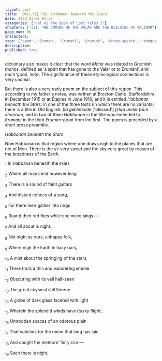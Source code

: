 ```yaml
---
layout: post
title: 【Vol.01】P96. Habbanan beneath the Stars
date: 1983-01-01 01:36
categories: ["Vol.01 The Book of Lost Tales I"]
chapters: ["III. THE COMING OF THE VALAR AND THE BUILDING OF VALINOR"]
page_num: 96
characters: 
tags: ["poem", 'Eruman', 'Erumańi', 'Gnomish', 'Gnome-speech', 'tongue of the Gnomes', 'Habbanan', 'Habbanan beneath the Stars', 'Mánir', 'Manwë', 'Men', 'Old English']
description: 
published: true
---
```


<p style="text-indent: 0;">
dictionary also makes it clear that the word <I>Mánir</I> was related to Gnomish <I>manos</I>, defined as ‘a spirit that has gone to the Valar or to Erumáni’, and <I>mani</I> ‘good, holy’. The significance of these etymological connections is very unclear.
</p>

But there is also a very early poem on the subject of this region. This according to my father's notes, was written at Brocton Camp, Staffordshire, in December 1915 or at Étaples in June 1916; and it is entitled <I>Habbanan beneath the Stars</I>. In one of the three texts (in which there are no variants) there is a title in Old English: <I>þā gebletsode</I> ['blessed'] <I>felda under þām steorrum</I>, and in two of them <I>Habbanan</I> in the title was emended to <I>Eruman;</I> in the third <I>Eruman</I> stood from the first. The poem is preceded by a short prose preamble.

<I>Habbanan beneath the Stars</I>

Now Habbanan is that region where one draws nigh to the places that are not of Men. There is the air very sweet and the sky very great by reason of the broadness of the Earth.

<SUB>1</SUB> In Habbanan beneath the skies

<SUB>2</SUB> Where all roads end however long

<SUB>3</SUB> There is a sound of faint guitars

<SUB>4</SUB> And distant echoes of a song,

<SUB>5</SUB> For there men gather into rings

<SUB>6</SUB> Round their red fires while one voice sings —

<SUB>7</SUB> And all about is night.

<SUB>8</SUB> Not night as ours, unhappy folk,

<SUB>9</SUB> Where nigh the Earth in hazy bars,

<SUB>10</SUB> A mist about the springing of the stars,

<SUB>11</SUB> There trails a thin and wandering smoke

<SUB>12</SUB> Obscuring with its veil half-seen

<SUB>13</SUB> The great abysmal still Serene.

<SUB>14</SUB> A globe of dark glass faceted with light

<SUB>15</SUB> Wherein the splendid winds have dusky flight;

<SUB>16</SUB> Untrodden spaces of an odorous plain

<SUB>17</SUB> That watches for the moon that long has lain

<SUB>18</SUB> And caught the meteors' fiery rain —

<SUB>19</SUB> Such there is night.

